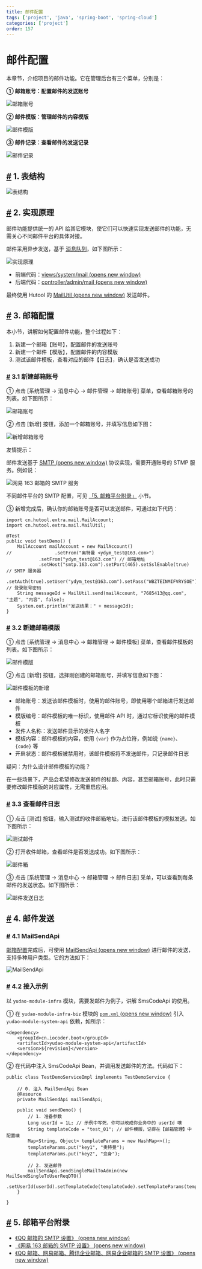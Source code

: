 ```yaml
---
title: 邮件配置
tags: ['project', 'java', 'spring-boot', 'spring-cloud']
categories: ['project']
order: 157
---
```

# 邮件配置

本章节，介绍项目的邮件功能。它在管理后台有三个菜单，分别是：

 **① 邮箱账号：配置邮件的发送账号**

 ![邮箱账号](https://doc.iocoder.cn/img/%E9%82%AE%E4%BB%B6%E9%85%8D%E7%BD%AE/%E6%BC%94%E7%A4%BA-%E9%82%AE%E7%AE%B1%E8%B4%A6%E5%8F%B7.png)

 **② 邮件模版：管理邮件的内容模版**

 ![邮件模版](https://doc.iocoder.cn/img/%E9%82%AE%E4%BB%B6%E9%85%8D%E7%BD%AE/%E6%BC%94%E7%A4%BA-%E9%82%AE%E4%BB%B6%E6%A8%A1%E7%89%88.png)

 **③ 邮件记录：查看邮件的发送记录**

 ![邮件记录](https://doc.iocoder.cn/img/%E9%82%AE%E4%BB%B6%E9%85%8D%E7%BD%AE/%E6%BC%94%E7%A4%BA-%E9%82%AE%E4%BB%B6%E8%AE%B0%E5%BD%95.png)

 ## [#](#_1-表结构) 1. 表结构

 ![表结构](https://doc.iocoder.cn/img/%E9%82%AE%E4%BB%B6%E9%85%8D%E7%BD%AE/%E8%A1%A8%E7%BB%93%E6%9E%84.png)

 ## [#](#_2-实现原理) 2. 实现原理

 邮件功能提供统一的 API 给其它模块，使它们可以快速实现发送邮件的功能，无需关心不同邮件平台的具体对接。

 邮件采用异步发送，基于 [消息队列](/message-queue/event)，如下图所示：

 ![实现原理](https://doc.iocoder.cn/img/%E9%82%AE%E4%BB%B6%E9%85%8D%E7%BD%AE/%E5%AE%9E%E7%8E%B0%E5%8E%9F%E7%90%86.png)

 * 前端代码：[views/system/mail  (opens new window)](https://github.com/yudaocode/yudao-ui-admin-vue2/blob/master/src/views/system/mail/)
* 后端代码：[controller/admin/mail  (opens new window)](https://github.com/YunaiV/ruoyi-vue-pro/blob/master/yudao-module-system/yudao-module-system-biz/src/main/java/cn/iocoder/yudao/module/system/controller/admin/mail/)

 最终使用 Hutool 的 [MailUtil  (opens new window)](https://apidoc.gitee.com/dromara/hutool/cn/hutool/extra/mail/MailUtil.html) 发送邮件。

 ## [#](#_3-邮箱配置) 3. 邮箱配置

 本小节，讲解如何配置邮件功能，整个过程如下：

 1. 新建一个邮箱【账号】，配置邮件的发送账号
2. 新建一个邮件【模版】，配置邮件的内容模版
3. 测试该邮件模板，查看对应的邮件【日志】，确认是否发送成功

 ### [#](#_3-1-新建邮箱账号) 3.1 新建邮箱账号

 ① 点击 [系统管理 -> 消息中心 -> 邮件管理 -> 邮箱账号] 菜单，查看邮箱账号的列表。如下图所示：

 ![邮箱账号](https://doc.iocoder.cn/img/%E9%82%AE%E4%BB%B6%E9%85%8D%E7%BD%AE/%E6%BC%94%E7%A4%BA-%E9%82%AE%E7%AE%B1%E8%B4%A6%E5%8F%B7.png)

 ② 点击 [新增] 按钮，添加一个邮箱账号，并填写信息如下图：

 ![新增邮箱账号](https://doc.iocoder.cn/img/%E9%82%AE%E4%BB%B6%E9%85%8D%E7%BD%AE/%E9%82%AE%E7%AE%B1%E9%85%8D%E7%BD%AE-%E6%96%B0%E5%BB%BA%E9%82%AE%E7%AE%B1%E8%B4%A6%E5%8F%B7.png)

 友情提示：

 邮件发送基于 [SMTP  (opens new window)](https://baike.baidu.com/item/SMTP/175887) 协议实现，需要开通账号的 STMP 服务。例如说：

 ![网易 163 邮箱的 SMTP 服务](https://doc.iocoder.cn/img/%E9%82%AE%E4%BB%B6%E9%85%8D%E7%BD%AE/%E9%82%AE%E7%AE%B1%E9%85%8D%E7%BD%AE-SMTP%E6%9C%8D%E5%8A%A1.png)

 不同邮件平台的 SMTP 配置，可见 [「5. 邮箱平台附录」](#_5-%E9%82%AE%E7%AE%B1%E5%B9%B3%E5%8F%B0%E9%99%84%E5%BD%95) 小节。

 ③ 新增完成后，确认你的邮箱账号是否可以发送邮件，可通过如下代码：

 
```
import cn.hutool.extra.mail.MailAccount;
import cn.hutool.extra.mail.MailUtil;

@Test
public void testDemo() {
    MailAccount mailAccount = new MailAccount()
//                .setFrom("奥特曼 <ydym_test@163.com>")
            .setFrom("ydym_test@163.com") // 邮箱地址
            .setHost("smtp.163.com").setPort(465).setSslEnable(true) // SMTP 服务器
            .setAuth(true).setUser("ydym_test@163.com").setPass("WBZTEINMIFVRYSOE"); // 登录账号密码
    String messageId = MailUtil.send(mailAccount, "7685413@qq.com", "主题", "内容", false);
    System.out.println("发送结果：" + messageId);
}

```
### [#](#_3-2-新建邮箱模版) 3.2 新建邮箱模版

 ① 点击 [系统管理 -> 消息中心 -> 邮箱管理 -> 邮件模板] 菜单，查看邮件模板的列表。如下图所示：

 ![邮件模版](https://doc.iocoder.cn/img/%E9%82%AE%E4%BB%B6%E9%85%8D%E7%BD%AE/%E6%BC%94%E7%A4%BA-%E9%82%AE%E4%BB%B6%E6%A8%A1%E7%89%88.png)

 ② 点击 [新增] 按钮，选择刚创建的邮箱账号，并填写信息如下图：

 ![邮件模板的新增](https://doc.iocoder.cn/img/%E9%82%AE%E4%BB%B6%E9%85%8D%E7%BD%AE/%E9%82%AE%E7%AE%B1%E9%85%8D%E7%BD%AE-%E6%96%B0%E5%A2%9E%E9%82%AE%E4%BB%B6%E6%A8%A1%E7%89%88.png)

 * 邮箱账号：发送该邮件模板时，使用的邮件账号，即使用哪个邮箱进行发送邮件
* 模版编号：邮件模板的唯一标识，使用邮件 API 时，通过它标识使用的邮件模板
* 发件人名称：发送邮件显示的发件人名字
* 模板内容：邮件模板的内容，使用 `{var}` 作为占位符，例如说 `{name}`、`{code}` 等
* 开启状态：邮件模板被禁用时，该邮件模板将不发送邮件，只记录邮件日志

 疑问：为什么设计邮件模板的功能？

 在一些场景下，产品会希望修改发送邮件的标题、内容，甚至邮箱账号，此时只需要修改邮件模版的对应属性，无需重启应用。

 ### [#](#_3-3-查看邮件日志) 3.3 查看邮件日志

 ① 点击 [测试] 按钮，输入测试的收件邮箱地址，进行该邮件模板的模拟发送。如下图所示：

 ![测试邮件](https://doc.iocoder.cn/img/%E9%82%AE%E4%BB%B6%E9%85%8D%E7%BD%AE/%E9%82%AE%E7%AE%B1%E9%85%8D%E7%BD%AE-%E6%B5%8B%E8%AF%95%E9%82%AE%E4%BB%B6.png)

 ② 打开收件邮箱，查看邮件是否发送成功。如下图所示：

 ![邮件箱](https://doc.iocoder.cn/img/%E9%82%AE%E4%BB%B6%E9%85%8D%E7%BD%AE/%E9%82%AE%E7%AE%B1%E9%85%8D%E7%BD%AE-%E6%94%B6%E4%BB%B6%E7%AE%B1.png)

 ③ 点击 [系统管理 -> 消息中心 -> 邮箱管理 -> 邮件日志] 采单，可以查看到每条邮件的发送状态。如下图所示：

 ![邮件发送日志](https://doc.iocoder.cn/img/%E9%82%AE%E4%BB%B6%E9%85%8D%E7%BD%AE/%E9%82%AE%E7%AE%B1%E9%85%8D%E7%BD%AE-%E9%82%AE%E4%BB%B6%E5%8F%91%E9%80%81%E6%97%A5%E5%BF%97.png)

 ## [#](#_4-邮件发送) 4. 邮件发送

 ### [#](#_4-1-mailsendapi) 4.1 MailSendApi

 [邮箱配置](#_3-%E9%82%AE%E7%AE%B1%E9%85%8D%E7%BD%AE)完成后，可使用 [MailSendApi  (opens new window)](https://github.com/YunaiV/ruoyi-vue-pro/blob/master/yudao-module-system/yudao-module-system-api/src/main/java/cn/iocoder/yudao/module/system/api/mail/MailSendApi.java) 进行邮件的发送，支持多种用户类型。它的方法如下：

 ![MailSendApi](https://doc.iocoder.cn/img/%E9%82%AE%E4%BB%B6%E9%85%8D%E7%BD%AE/%E9%82%AE%E4%BB%B6%E5%8F%91%E9%80%81-MailSendApi.png)

 ### [#](#_4-2-接入示例) 4.2 接入示例

 以 `yudao-module-infra` 模块，需要发邮件为例子，讲解 SmsCodeApi 的使用。

 ① 在 `yudao-module-infra-biz` 模块的 [`pom.xml`  (opens new window)](https://github.com/YunaiV/ruoyi-vue-pro/blob/master/yudao-module-infra/yudao-module-infra-biz/pom.xml) 引入 `yudao-module-system-api` 依赖，如所示：

 
```
<dependency>
    <groupId>cn.iocoder.boot</groupId>
    <artifactId>yudao-module-system-api</artifactId>
    <version>${revision}</version>
</dependency>

```
② 在代码中注入 SmsCodeApi Bean，并调用发送邮件的方法。代码如下：

 
```
public class TestDemoServiceImpl implements TestDemoService {

    // 0. 注入 MailSendApi Bean
    @Resource
    private MailSendApi mailSendApi;

    public void sendDemo() {
        // 1. 准备参数
        Long userId = 1L; // 示例中写死，你可以改成你业务中的 userId 噢
        String templateCode = "test_01"; // 邮件模版，记得在【邮箱管理】中配置噢
        Map<String, Object> templateParams = new HashMap<>();
        templateParams.put("key1", "奥特曼");
        templateParams.put("key2", "变身");

        // 2. 发送邮件
        mailSendApi.sendSingleMailToAdmin(new MailSendSingleToUserReqDTO()
                .setUserId(userId).setTemplateCode(templateCode).setTemplateParams(templateParams));
    }
    
}

```
## [#](#_5-邮箱平台附录) 5. 邮箱平台附录

 * [《QQ 邮箱的 SMTP 设置》  (opens new window)](http://t.zoukankan.com/kimsbo-p-10671851.html)
* [《网易 163 邮箱的 SMTP 设置》  (opens new window)](https://blog.csdn.net/qq_39933045/article/details/126957074)
* [《QQ 邮箱、网易邮箱、腾讯企业邮箱、网易企业邮箱的 SMTP 设置》  (opens new window)](https://zhuanlan.zhihu.com/p/551399559)
